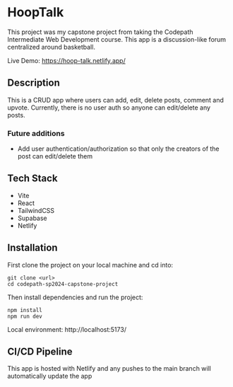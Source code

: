 # HoopTalk

This project was my capstone project from taking the Codepath Intermediate Web Development course.
This app is a discussion-like forum centralized around basketball.

Live Demo: https://hoop-talk.netlify.app/

## Description

This is a CRUD app where users can add, edit, delete posts, comment and upvote. Currently, there is no user auth so anyone can edit/delete any posts.

### Future additions

- Add user authentication/authorization so that only the creators of the post can edit/delete them

## Tech Stack

- Vite
- React
- TailwindCSS
- Supabase
- Netlify

## Installation

First clone the project on your local machine and cd into:

```
git clone <url>
cd codepath-sp2024-capstone-project
```

Then install dependencies and run the project:

```
npm install
npm run dev
```

Local environment: http://localhost:5173/

## CI/CD Pipeline

This app is hosted with Netlify and any pushes to the main branch will automatically update the app
